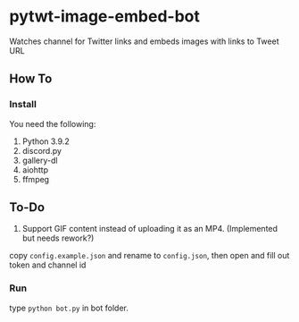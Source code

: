 # pytwt-image-embed-bot
Watches channel for Twitter links and embeds images with links to Tweet URL

## How To

### Install

You need the following: 

 1. Python 3.9.2 
 2. discord.py 
 3. gallery-dl
 4. aiohttp
 5. ffmpeg
 
## To-Do

 1. Support GIF content instead of uploading it as an MP4. (Implemented but needs rework?)

copy `config.example.json` and rename to `config.json`, then open and fill out token and channel id

### Run

type `python bot.py` in bot folder.
